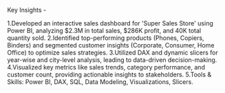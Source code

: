 Key Insights -

1.Developed an interactive sales dashboard for 'Super Sales Store' using Power BI, analyzing $2.3M in total sales, $286K profit, and 40K total quantity sold.
2.Identified top-performing products (Phones, Copiers, Binders) and segmented customer insights (Corporate, Consumer, Home Office) to optimize sales strategies.
3.Utilized DAX and dynamic slicers for year-wise and city-level analysis, leading to data-driven decision-making.
4.Visualized key metrics like sales trends, category performance, and customer count, providing actionable insights to stakeholders.
5.Tools & Skills: Power BI, DAX, SQL, Data Modeling, Visualizations, Slicers.


<!---
jayant-27/jayant-27 is a ✨ special ✨ repository because its `README.md` (this file) appears on your GitHub profile.
You can click the Preview link to take a look at your changes.
--->
